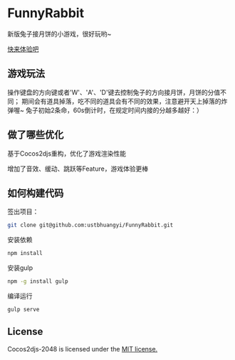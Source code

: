 FunnyRabbit
===========

新版兔子接月饼的小游戏，很好玩哟~ 

[快来体验吧](http://ustbhuangyi.github.io/FunnyRabbit/dist/)

## 游戏玩法

操作键盘的方向键或者'W'、'A'、'D'键去控制兔子的方向接月饼，月饼的分值不同；
期间会有道具掉落，吃不同的道具会有不同的效果，注意避开天上掉落的炸弹喔~
兔子初始2条命，60s倒计时，在规定时间内接的分越多越好：）

## 做了哪些优化

基于Cocos2djs重构，优化了游戏渲染性能

增加了音效、缓动、跳跃等Feature，游戏体验更棒

## 如何构建代码

签出项目：

```bash
git clone git@github.com:ustbhuangyi/FunnyRabbit.git
```

安装依赖

```bash
npm install
```

安装gulp

```bash
npm -g install gulp
```

编译运行

```bash
gulp serve
```

## License
Cocos2djs-2048 is licensed under the [MIT license.](https://github.com/ustbhuangyi/FunnyRabbit/blob/master/LICENSE)


